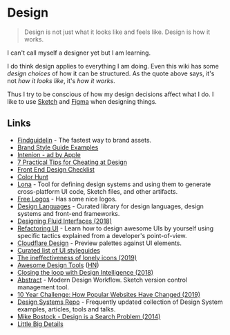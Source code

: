 # Design

> Design is not just what it looks like and feels like. Design is how it works.

I can't call myself a designer yet but I am learning.

I do think design applies to everything I am doing. Even this wiki has some _design choices_ of how it can be structured. As the quote above says, it's not _how it looks like_, it's _how it works_.

Thus I try to be conscious of how my design decisions affect what I do. I like to use [Sketch](https://www.sketchapp.com) and [Figma](https://www.figma.com) when designing things.

## Links

- [Findguidelin](http://www.findguidelin.es/) - The fastest way to brand assets.
- [Brand Style Guide Examples](https://saijogeorge.com/brand-style-guide-examples/)
- [Intenion - ad by Apple](https://www.youtube.com/watch?v=LcGPI2tV2yY)
- [7 Practical Tips for Cheating at Design](https://medium.com/refactoring-ui/7-practical-tips-for-cheating-at-design-40c736799886)
- [Front End Design Checklist](https://github.com/thedaviddias/Front-End-Design-Checklist#readme)
- [Color Hunt](http://colorhunt.co/)
- [Lona](https://github.com/airbnb/Lona) - Tool for defining design systems and using them to generate cross-platform UI code, Sketch files, and other artifacts.
- [Free Logos](https://github.com/arasatasaygin/openlogos#readme) - Has some nice logos.
- [Design Languages](https://design-languages.com/) - Curated library for design languages, design systems and front-end frameworks.
- [Designing Fluid Interfaces (2018)](https://developer.apple.com/videos/play/wwdc2018/803/)
- [Refactoring UI](https://refactoringui.com/) - Learn how to design awesome UIs by yourself using specific tactics explained from a developer's point-of-view.
- [Cloudflare Design](https://cloudflare.design/color/) - Preview palettes against UI elements.
- [Curated list of UI styleguides](https://github.com/streamich/awesome-styleguides#readme)
- [The ineffectiveness of lonely icons (2019)](https://mattwilcox.net/musing/the-ineffectiveness-of-icons)
- [Awesome Design Tools](https://github.com/LisaDziuba/Awesome-Design-Tools#readme) ([HN](https://news.ycombinator.com/item?id=19580860))
- [Closing the loop with Design Intelligence (2018)](https://airbnb.design/the-evolution-of-tools/)
- [Abstract](https://www.goabstract.com) - Modern Design Workflow. Sketch version control management tool.
- [10 Year Challenge: How Popular Websites Have Changed (2019)](https://www.arun.is/blog/10-year-challenge/)
- [Design Systems Repo](https://designsystemsrepo.com/) - Frequently updated collection of Design System examples, articles, tools and talks.
- [Mike Bostock - Design is a Search Problem (2014)](https://www.youtube.com/watch?v=fThhbt23SGM)
- [Little Big Details](http://littlebigdetails.com/)
